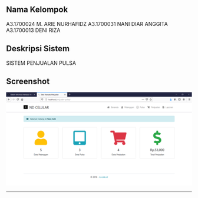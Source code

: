 ## Nama Kelompok
A3.1700024 M. ARIE NURHAFIDZ
A3.1700031 NANI DIAR ANGGITA
A3.1700013 DENI RIZA

## Deskripsi Sistem
SISTEM PENJUALAN PULSA

## Screenshot
![image](assets/img/ss.png)

----